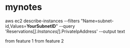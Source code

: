 # mynotes
aws ec2 describe-instances --filters "Name=subnet-id,Values=**YourSubnetID**" --query 'Reservations[*].Instances[*].PrivateIpAddress' --output text

from feature 1
from feature 2
